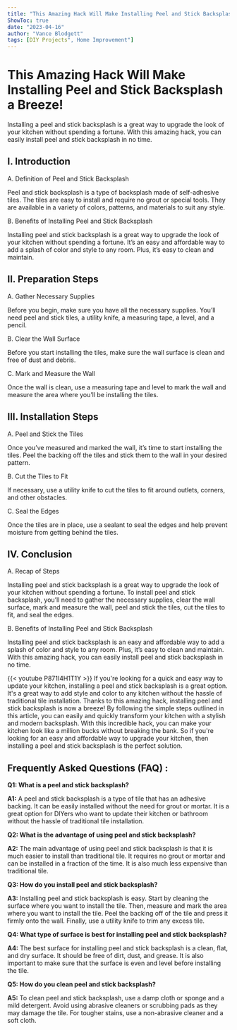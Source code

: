 ```yaml
---
title: "This Amazing Hack Will Make Installing Peel and Stick Backsplash a Breeze!"
ShowToc: true 
date: "2023-04-16"
author: "Vance Blodgett" 
tags: [DIY Projects", Home Improvement"]
---
```

# This Amazing Hack Will Make Installing Peel and Stick Backsplash a Breeze!

Installing a peel and stick backsplash is a great way to upgrade the look of your kitchen without spending a fortune. With this amazing hack, you can easily install peel and stick backsplash in no time.

## I. Introduction

A. Definition of Peel and Stick Backsplash

Peel and stick backsplash is a type of backsplash made of self-adhesive tiles. The tiles are easy to install and require no grout or special tools. They are available in a variety of colors, patterns, and materials to suit any style.

B. Benefits of Installing Peel and Stick Backsplash

Installing peel and stick backsplash is a great way to upgrade the look of your kitchen without spending a fortune. It’s an easy and affordable way to add a splash of color and style to any room. Plus, it’s easy to clean and maintain.

## II. Preparation Steps

A. Gather Necessary Supplies

Before you begin, make sure you have all the necessary supplies. You’ll need peel and stick tiles, a utility knife, a measuring tape, a level, and a pencil.

B. Clear the Wall Surface

Before you start installing the tiles, make sure the wall surface is clean and free of dust and debris.

C. Mark and Measure the Wall

Once the wall is clean, use a measuring tape and level to mark the wall and measure the area where you’ll be installing the tiles.

## III. Installation Steps

A. Peel and Stick the Tiles

Once you’ve measured and marked the wall, it’s time to start installing the tiles. Peel the backing off the tiles and stick them to the wall in your desired pattern.

B. Cut the Tiles to Fit

If necessary, use a utility knife to cut the tiles to fit around outlets, corners, and other obstacles.

C. Seal the Edges

Once the tiles are in place, use a sealant to seal the edges and help prevent moisture from getting behind the tiles.

## IV. Conclusion

A. Recap of Steps

Installing peel and stick backsplash is a great way to upgrade the look of your kitchen without spending a fortune. To install peel and stick backsplash, you’ll need to gather the necessary supplies, clear the wall surface, mark and measure the wall, peel and stick the tiles, cut the tiles to fit, and seal the edges.

B. Benefits of Installing Peel and Stick Backsplash

Installing peel and stick backsplash is an easy and affordable way to add a splash of color and style to any room. Plus, it’s easy to clean and maintain. With this amazing hack, you can easily install peel and stick backsplash in no time.

{{< youtube P871I4H1T1Y >}} 
If you're looking for a quick and easy way to update your kitchen, installing a peel and stick backsplash is a great option. It's a great way to add style and color to any kitchen without the hassle of traditional tile installation. Thanks to this amazing hack, installing peel and stick backsplash is now a breeze! By following the simple steps outlined in this article, you can easily and quickly transform your kitchen with a stylish and modern backsplash. With this incredible hack, you can make your kitchen look like a million bucks without breaking the bank. So if you're looking for an easy and affordable way to upgrade your kitchen, then installing a peel and stick backsplash is the perfect solution.

## Frequently Asked Questions (FAQ) :
**Q1: What is a peel and stick backsplash?**

**A1:** A peel and stick backsplash is a type of tile that has an adhesive backing. It can be easily installed without the need for grout or mortar. It is a great option for DIYers who want to update their kitchen or bathroom without the hassle of traditional tile installation.

**Q2: What is the advantage of using peel and stick backsplash?**

**A2:** The main advantage of using peel and stick backsplash is that it is much easier to install than traditional tile. It requires no grout or mortar and can be installed in a fraction of the time. It is also much less expensive than traditional tile.

**Q3: How do you install peel and stick backsplash?**

**A3:** Installing peel and stick backsplash is easy. Start by cleaning the surface where you want to install the tile. Then, measure and mark the area where you want to install the tile. Peel the backing off of the tile and press it firmly onto the wall. Finally, use a utility knife to trim any excess tile.

**Q4: What type of surface is best for installing peel and stick backsplash?**

**A4:** The best surface for installing peel and stick backsplash is a clean, flat, and dry surface. It should be free of dirt, dust, and grease. It is also important to make sure that the surface is even and level before installing the tile.

**Q5: How do you clean peel and stick backsplash?**

**A5:** To clean peel and stick backsplash, use a damp cloth or sponge and a mild detergent. Avoid using abrasive cleaners or scrubbing pads as they may damage the tile. For tougher stains, use a non-abrasive cleaner and a soft cloth.






